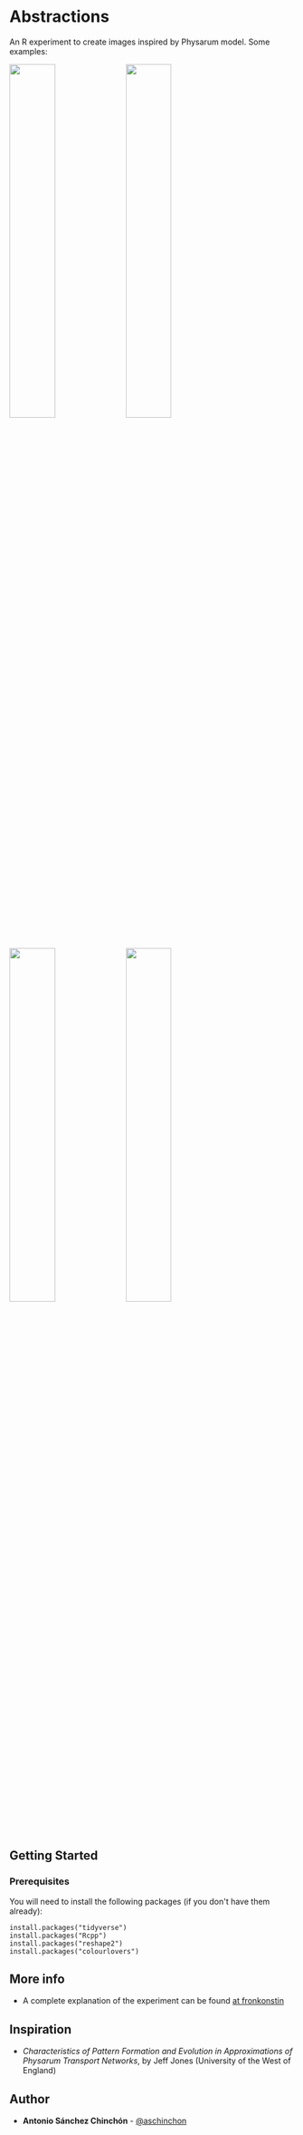 # Abstractions

An R experiment to create images inspired by Physarum model. Some examples:

<img src="https://fronkonstin.com/wp-content/uploads/2020/08/prueba126.png" width=40%></img>
<img src="https://fronkonstin.com/wp-content/uploads/2020/08/orwlhgkn.png" width=40%></img>
<img src="https://fronkonstin.com/wp-content/uploads/2020/08/prueba121.png" width=40%></img>
<img src="https://fronkonstin.com/wp-content/uploads/2020/08/prueba132.png" width=40%></img>

## Getting Started

### Prerequisites

You will need to install the following packages (if you don't have them already):

```
install.packages("tidyverse")
install.packages("Rcpp")
install.packages("reshape2")
install.packages("colourlovers")
```

## More info

+ A complete explanation of the experiment can be found [at fronkonstin](https://fronkonstin.com/)

## Inspiration

+ *Characteristics of Pattern Formation and Evolution in Approximations of Physarum Transport Networks*, by Jeff Jones (University of the West of England)

## Author

* **Antonio Sánchez Chinchón** - [@aschinchon](https://twitter.com/aschinchon)

